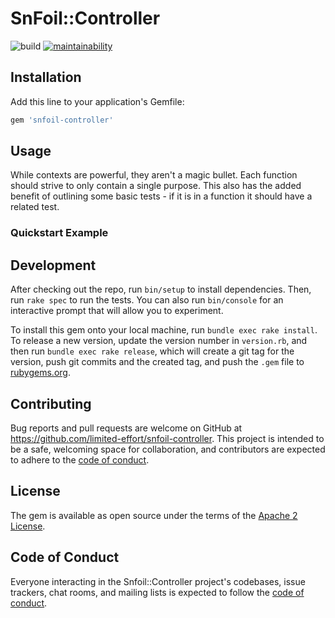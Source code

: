 # SnFoil::Controller

![build](https://github.com/limited-effort/snfoil-controller/actions/workflows/main.yml/badge.svg) [![maintainability](https://api.codeclimate.com/v1/badges/6a7a2f643707c17cb879/maintainability)](https://codeclimate.com/github/limited-effort/snfoil-controller/maintainability)

## Installation

Add this line to your application's Gemfile:

```ruby
gem 'snfoil-controller'
```

## Usage
While contexts are powerful, they aren't a magic bullet.  Each function should strive to only contain a single purpose.  This also has the added benefit of outlining some basic tests - if it is in a function it should have a related test.


### Quickstart Example

## Development

After checking out the repo, run `bin/setup` to install dependencies. Then, run `rake spec` to run the tests. You can also run `bin/console` for an interactive prompt that will allow you to experiment.

To install this gem onto your local machine, run `bundle exec rake install`. To release a new version, update the version number in `version.rb`, and then run `bundle exec rake release`, which will create a git tag for the version, push git commits and the created tag, and push the `.gem` file to [rubygems.org](https://rubygems.org).

## Contributing

Bug reports and pull requests are welcome on GitHub at https://github.com/limited-effort/snfoil-controller. This project is intended to be a safe, welcoming space for collaboration, and contributors are expected to adhere to the [code of conduct](https://github.com/limited-effort/snfoil-controller/blob/main/CODE_OF_CONDUCT.md).

## License

The gem is available as open source under the terms of the [Apache 2 License](https://opensource.org/licenses/Apache-2.0).

## Code of Conduct

Everyone interacting in the Snfoil::Controller project's codebases, issue trackers, chat rooms, and mailing lists is expected to follow the [code of conduct](https://github.com/limited-effort/snfoil-controller/blob/main/CODE_OF_CONDUCT.md).

